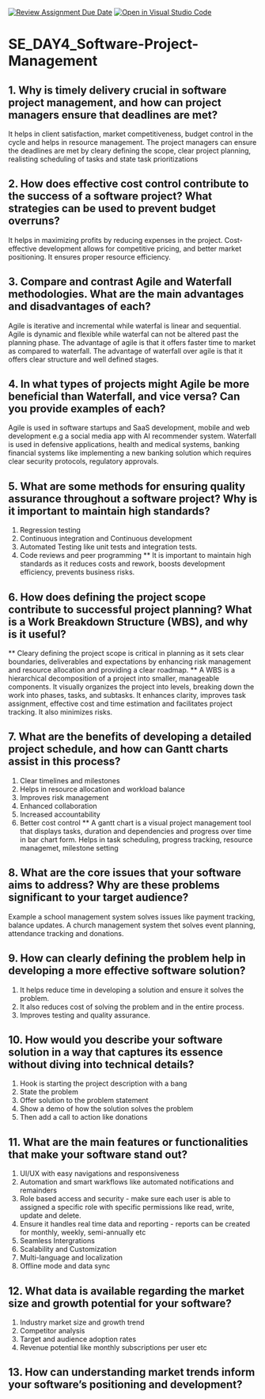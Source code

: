 [![Review Assignment Due Date](https://classroom.github.com/assets/deadline-readme-button-22041afd0340ce965d47ae6ef1cefeee28c7c493a6346c4f15d667ab976d596c.svg)](https://classroom.github.com/a/9pw6JKcu)
[![Open in Visual Studio Code](https://classroom.github.com/assets/open-in-vscode-2e0aaae1b6195c2367325f4f02e2d04e9abb55f0b24a779b69b11b9e10269abc.svg)](https://classroom.github.com/online_ide?assignment_repo_id=18429231&assignment_repo_type=AssignmentRepo)
# SE_DAY4_Software-Project-Management
## 1. Why is timely delivery crucial in software project management, and how can project managers ensure that deadlines are met? 
It helps in client satisfaction, market competitiveness, budget control in the cycle and helps in resource management. The project managers can ensure the deadlines are met by cleary defining the scope, clear project planning, realisting scheduling of tasks and state task prioritizations

## 2. How does effective cost control contribute to the success of a software project? What strategies can be used to prevent budget overruns?
It helps in maximizing profits by reducing expenses in the project. Cost-effective development allows for competitive pricing, and better market positioning. It ensures proper resource efficiency.

## 3. Compare and contrast Agile and Waterfall methodologies. What are the main advantages and disadvantages of each?
Agile is iterative and incremental while waterfal is linear and sequential. Agile is dynamic and flexible while waterfal can not be altered past the planning phase.
The advantage of agile is that it offers faster time to market as compared to waterfall. The advantage of waterfall over agile is that it offers clear structure and well defined stages.

## 4. In what types of projects might Agile be more beneficial than Waterfall, and vice versa? Can you provide examples of each? 
Agile is used in software startups and SaaS development, mobile and web development e.g a social media app with AI recommender system. Waterfall is used in defensive applications, health and medical systems, banking financial systems like implementing a new banking solution which requires clear security protocols, regulatory approvals.

## 5. What are some methods for ensuring quality assurance throughout a software project? Why is it important to maintain high standards?
1. Regression testing
2. Continuous integration and Continuous development
3. Automated Testing like unit tests and integration tests.
4. Code reviews and peer programming
** It is important to maintain high standards as it reduces costs and rework, boosts development efficiency, prevents business risks.

## 6. How does defining the project scope contribute to successful project planning? What is a Work Breakdown Structure (WBS), and why is it useful?
** Cleary defining the project scope is critical in planning as it sets clear boundaries, deliverables and expectations by enhancing risk management and resource allocation and providing a clear roadmap. 
** A WBS is a hierarchical decomposition of a project into smaller, manageable components. It visually organizes the project into levels, breaking down the work into phases, tasks, and subtasks. It enhances clarity, improves task assignment, effective cost and time estimation and facilitates project tracking. It also minimizes risks.

## 7. What are the benefits of developing a detailed project schedule, and how can Gantt charts assist in this process?
1. Clear timelines and milestones
2. Helps in resource allocation and workload balance
3. Improves risk management
4. Enhanced collaboration
5. Increased accountability
6. Better cost control
** A gantt chart is a visual project management tool that displays tasks, duration and dependencies and progress over time in bar chart form. Helps in task scheduling, progress tracking, resource managemet, milestone setting

## 8. What are the core issues that your software aims to address? Why are these problems significant to your target audience?
Example a school management system solves issues like payment tracking, balance updates. A church management system thet solves event planning, attendance tracking and donations.

## 9. How can clearly defining the problem help in developing a more effective software solution?
1. It helps reduce time in developing a solution and ensure it solves the problem.
2. It also reduces cost of solving the problem and in the entire process.
3. Improves testing and quality assurance.

## 10. How would you describe your software solution in a way that captures its essence without diving into technical details?
1. Hook is starting the project description with a bang
2. State the problem
3. Offer solution to the problem statement
4. Show a demo of how the solution solves the problem
5. Then add a call to action like donations

## 11. What are the main features or functionalities that make your software stand out?
1. UI/UX with easy navigations and responsiveness
2. Automation and smart warkflows like automated notifications and remainders
3. Role based access and security - make sure each user is able to assigned a specific role with specific permissions like read, write, update and delete.
4. Ensure it handles real time data and reporting - reports can be created for monthly, weekly, semi-annually etc
5. Seamless Intergrations
6. Scalability and Customization
7. Multi-language and localization
8. Offline mode and data sync

## 12. What data is available regarding the market size and growth potential for your software?
1. Industry market size and growth trend
2. Competitor analysis
3. Target and audience adoption rates
4. Revenue potential like monthly subscriptions per user etc

## 13. How can understanding market trends inform your software’s positioning and development?
